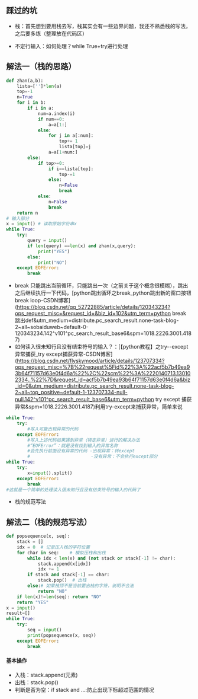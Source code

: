 ## 踩过的坑

- 栈：首先想到要用栈去写，栈其实会有一些边界问题，我还不熟悉栈的写法，之后要多练（整理放在代码区）

- 不定行输入：如何处理？while True+try进行处理

  

## 解法一（栈的思路）

```python
def zhan(a,b):
    lista=['']*len(a)
    top=-1
    n=True
    for i in b:
        if i in a:
            num=a.index(i)
            if num==0:
                a=a[1:]
            else:
                for j in a[:num]:
                    top+= 1
                    lista[top]=j
                a=a[1+num:]
        else:
            if top>=0:
                if i==lista[top]:
                    top-=1
                else:
                    n=False
                    break
            else:
                n=False
                break
    return n
# 输入部分
x = input() # 读取原始字符串x
while True:
    try:
        query = input()
        if len(query) ==len(x) and zhan(x,query):
            print("YES")
        else:
            print("NO")
    except EOFError:
        break
```

- break 只能跳出当前循环，只能跳出一次（之前关于这个概念很模糊），跳出之后继续执行一下代码，[python跳出循环之break_python跳出新的窗口按钮break loop-CSDN博客](https://blog.csdn.net/qq_52722885/article/details/120343234?ops_request_misc=&request_id=&biz_id=102&utm_term=python break 跳出def&utm_medium=distribute.pc_search_result.none-task-blog-2~all~sobaiduweb~default-0-120343234.142^v101^pc_search_result_base6&spm=1018.2226.3001.4187)
- 如何读入很未知行且没有结束符号的输入？：[【python教程】之try--except异常捕获_try except捕获异常-CSDN博客](https://blog.csdn.net/flyskymood/article/details/123707334?ops_request_misc=%7B%22request%5Fid%22%3A%22acf5b7b49ea93b64f71157d63e0f4d6a%22%2C%22scm%22%3A%2220140713.130102334..%22%7D&request_id=acf5b7b49ea93b64f71157d63e0f4d6a&biz_id=0&utm_medium=distribute.pc_search_result.none-task-blog-2~all~top_positive~default-1-123707334-null-null.142^v101^pc_search_result_base6&utm_term=python try except 捕获异常&spm=1018.2226.3001.4187)利用try-except来捕获异常，简单来说

```python
while True:
    try:
        #写入可能出现异常的代码
    except EOFError:
        #写入上述代码如果遇到异常（特定异常）进行的解决办法
        #“EOFError”：就是没有找到输入的异常名称
        #会先执行前面没有异常的代码 -出现异常：转except
		#						-没有异常：不会执行except部分
while True:
    try:
        x=input().split()
    except EOFError:
        break
#这就是一个简单的处理读入很未知行且没有结束符号的输入的代码了
```

- 栈的规范写法

## 解法二（栈的规范写法）
```python
def popsequence(x, seq):
    stack = []
    idx = 0  # 记录压入栈的字符位置
    for char in seq:    # 模拟压栈和出栈
        while idx < len(x) and (not stack or stack[-1] != char):        # 压栈：直到栈顶是目标字符
            stack.append(x[idx])
            idx += 1
        if stack and stack[-1] == char:
            stack.pop()  # 出栈
        else:# 如果栈顶不是当前要出栈的字符，说明不合法
            return "NO"
    if len(x)!=len(seq): return "NO"
    return "YES"
x = input()
result=[]
while True:
    try:
        seq = input()
        print(popsequence(x, seq))
    except EOFError:
        break
```
#### 基本操作 
- 入栈：stack.append(元素)
- 出栈：stack.pop()
- 判断是否为空：if stack and ...:防止出现下标超过范围的情况
